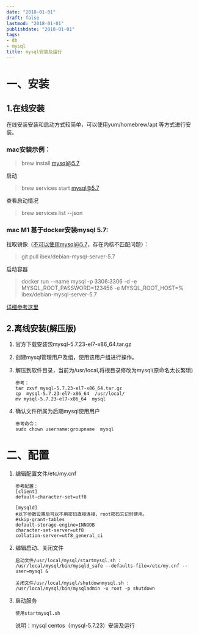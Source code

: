 ```yaml
---
date: "2018-01-01"
draft: false
lastmod: "2018-01-01"
publishdate: "2018-01-01"
tags:
- db
- mysql
title: mysql安装及运行
---
```

# 一、安装

## 1.在线安装
在线安装安装和启动方式较简单，可以使用yum/homebrew/apt 等方式进行安装。

### mac安装示例：

> brew install mysql@5.7

启动

> brew services start mysql@5.7

查看启动情况

> brew services list --json

###  mac M1 基于docker安装mysql 5.7:

拉取镜像（不可以使用mysql@5.7，存在内核不匹配问题）：

> git pull ibex/debian-mysql-server-5.7

启动容器

> docker run --name mysql -p 3306:3306 -d -e MYSQL_ROOT_PASSWORD=123456 -e MYSQL_ROOT_HOST=% ibex/debian-mysql-server-5.7

[详细参考这里](https://juejin.cn/post/7039024521159901197)

## 2.离线安装(解压版)

1. 官方下载安装包mysql-5.7.23-el7-x86_64.tar.gz
2. 创建mysql管理用户及组，使用该用户组进行操作。
3. 解压到软件目录，当前为/usr/local,将根目录修改为mysql(原命名太长繁琐)

	```
	参考：
	tar zxvf mysql-5.7.23-el7-x86_64.tar.gz
	cp  mysql-5.7.23-el7-x86_64  /usr/local/
	mv mysql-5.7.23-el7-x86_64  mysql
	
	```
4. 确认文件所属为后期mysql使用用户

	```
	参考命令：
	sudo chown username:groupname  mysql
	
	```

# 二、配置

1. 编辑配置文件/etc/my.cnf

	```
	参考配置：
	[client]
	default-character-set=utf8
	
	[mysqld]
	#以下参数设置后可以不用密码直接连接，root密码忘记时使用。
	#skip-grant-tables
	default-storage-engine=INNODB
	character-set-server=utf8
	collation-server=utf8_general_ci

	```

2. 编辑启动、关闭文件

	```
	启动文件/usr/local/mysql/startmysql.sh :
	/usr/local/mysql/bin/mysqld_safe --defaults-file=/etc/my.cnf --user=mysql &
	
	关闭文件/usr/local/mysql/shutdownmysql.sh :
	/usr/local/mysql/bin/mysqladmin -u root -p shutdown
	
	```

3. 启动服务
	```
	使用startmysql.sh
	
	```
	说明：mysql centos（mysql-5.7.23）安装及运行

